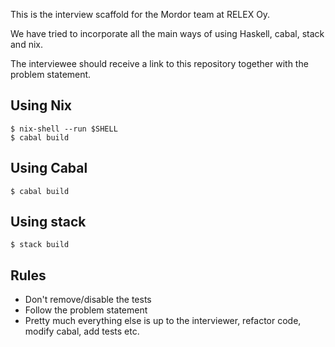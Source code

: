 This is the interview scaffold for the Mordor team at RELEX Oy.

We have tried to incorporate all the main ways of using Haskell, cabal, stack
and nix.

The interviewee should receive a link to this repository together with the
problem statement.

## Using Nix

``` console
$ nix-shell --run $SHELL
$ cabal build
```

## Using Cabal

``` console
$ cabal build
```

## Using stack

``` console
$ stack build
```

## Rules

- Don't remove/disable the tests
- Follow the problem statement
- Pretty much everything else is up to the interviewer, refactor code, modify cabal, add tests etc.
